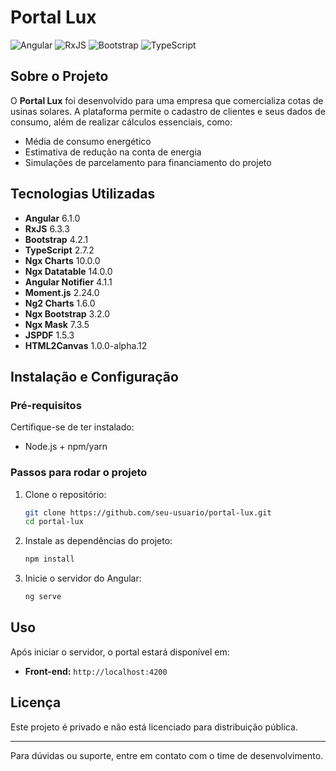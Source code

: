 # Portal Lux

![Angular](https://img.shields.io/badge/Angular-6.1.0-red) ![RxJS](https://img.shields.io/badge/RxJS-6.3.3-purple) ![Bootstrap](https://img.shields.io/badge/Bootstrap-4.2.1-blue) ![TypeScript](https://img.shields.io/badge/TypeScript-2.7.2-blue)

## Sobre o Projeto
O **Portal Lux** foi desenvolvido para uma empresa que comercializa cotas de usinas solares. A plataforma permite o cadastro de clientes e seus dados de consumo, além de realizar cálculos essenciais, como:

- Média de consumo energético
- Estimativa de redução na conta de energia
- Simulações de parcelamento para financiamento do projeto

## Tecnologias Utilizadas
- **Angular** 6.1.0
- **RxJS** 6.3.3
- **Bootstrap** 4.2.1
- **TypeScript** 2.7.2
- **Ngx Charts** 10.0.0
- **Ngx Datatable** 14.0.0
- **Angular Notifier** 4.1.1
- **Moment.js** 2.24.0
- **Ng2 Charts** 1.6.0
- **Ngx Bootstrap** 3.2.0
- **Ngx Mask** 7.3.5
- **JSPDF** 1.5.3
- **HTML2Canvas** 1.0.0-alpha.12

## Instalação e Configuração

### Pré-requisitos
Certifique-se de ter instalado:
- Node.js + npm/yarn

### Passos para rodar o projeto
1. Clone o repositório:
   ```sh
   git clone https://github.com/seu-usuario/portal-lux.git
   cd portal-lux
   ```
2. Instale as dependências do projeto:
   ```sh
   npm install
   ```
3. Inicie o servidor do Angular:
   ```sh
   ng serve
   ```

## Uso
Após iniciar o servidor, o portal estará disponível em:
- **Front-end:** `http://localhost:4200`

## Licença
Este projeto é privado e não está licenciado para distribuição pública.

---
Para dúvidas ou suporte, entre em contato com o time de desenvolvimento.
